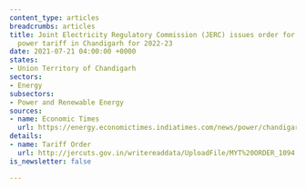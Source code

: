 ```yaml
---
content_type: articles
breadcrumbs: articles
title: Joint Electricity Regulatory Commission (JERC) issues order for revision of
  power tariff in Chandigarh for 2022-23
date: 2021-07-21 04:00:00 +0000
states:
- Union Territory of Chandigarh
sectors:
- Energy
subsectors:
- Power and Renewable Energy
sources:
- name: Economic Times
  url: https://energy.economictimes.indiatimes.com/news/power/chandigarh-after-3-yrs-jerc-hikes-power-tariff-but-only-in-1-slab/92863674
details:
- name: Tariff Order
  url: http://jercuts.gov.in/writereaddata/UploadFile/MYT%20ORDER_1094.pdf
is_newsletter: false

---
```

